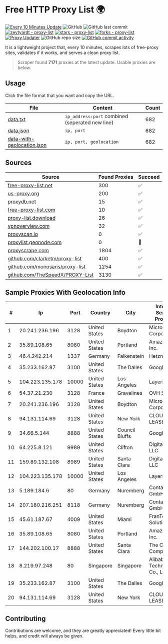 
# Free HTTP Proxy List 🌍

[![Every 10 Minutes Update](https://github.com/mertguvencli/http-proxy-list/actions/workflows/main.yml/badge.svg?branch=main)](https://github.com/mertguvencli/http-proxy-list/actions/workflows/main.yml)
![GitHub](https://img.shields.io/github/license/mertguvencli/http-proxy-list)
![GitHub last commit](https://img.shields.io/github/last-commit/mertguvencli/http-proxy-list)
[![zevtyardt - proxy-list](https://img.shields.io/static/v1?label=zevtyardt&message=proxy-list&color=blue&logo=github)](https://github.com/zevtyardt/proxy-list "Go to GitHub repo")
[![stars - proxy-list](https://img.shields.io/github/stars/zevtyardt/proxy-list?style=social)](https://github.com/zevtyardt/proxy-list)
[![forks - proxy-list](https://img.shields.io/github/forks/zevtyardt/proxy-list?style=social)](https://github.com/zevtyardt/proxy-list)
[![Proxy Updater](https://github.com/zevtyardt/proxy-list/workflows/Proxy%20Updater/badge.svg)](https://github.com/zevtyardt/proxy-list/actions?query=workflow:"Proxy+Updater")
![GitHub repo size](https://img.shields.io/github/repo-size/zevtyardt/proxy-list)
[![GitHub commit activity](https://img.shields.io/github/commit-activity/m/zevtyardt/proxy-list?logo=commits)](https://github.com/zevtyardt/proxy-list/commits/main)

It is a lightweight project that, every 10 minutes, scrapes lots of free-proxy sites, validates if it works, and serves a clean proxy list.

> Scraper found **7171** proxies at the latest update. Usable proxies are below.

## Usage

Click the file format that you want and copy the URL.

|File|Content|Count|
|----|-------|-----|
|[data.txt](https://raw.githubusercontent.com/mertguvencli/http-proxy-list/main/proxy-list/data.txt)|`ip_address:port` combined (seperated new line)|682|
|[data.json](https://raw.githubusercontent.com/mertguvencli/http-proxy-list/main/proxy-list/data.json)|`ip, port`|682|
|[data-with-geolocation.json](https://raw.githubusercontent.com/mertguvencli/http-proxy-list/main/proxy-list/data-with-geolocation.json)|`ip, port, geolocation`|682|

## Sources

|Source|Found Proxies|Succeed|
|------|-------------|-------|
|[free-proxy-list.net](https://free-proxy-list.net)|300|✅|
|[us-proxy.org](https://www.us-proxy.org)|200|✅|
|[proxydb.net](http://proxydb.net)|15|✅|
|[free-proxy-list.com](https://free-proxy-list.com/?page=&port=&type%5B%5D=http&type%5B%5D=https&up_time=0&search=Search)|10|✅|
|[proxy-list.download](https://www.proxy-list.download/HTTP)|26|✅|
|[vpnoverview.com](https://vpnoverview.com/privacy/anonymous-browsing/free-proxy-servers)|32|✅|
|[proxyscan.io](https://www.proxyscan.io)|0|✅|
|[proxylist.geonode.com](https://proxylist.geonode.com/api/proxy-list?limit=300&page=1&sort_by=lastChecked&sort_type=desc&protocols=http,https)|0|🚫|
|[proxyscrape.com](https://api.proxyscrape.com/v2/?request=displayproxies&protocol=http&timeout=10000&country=all&ssl=all&anonymity=all)|1804|✅|
|[github.com/clarketm/proxy-list](https://raw.githubusercontent.com/clarketm/proxy-list/master/proxy-list-raw.txt)|400|✅|
|[github.com/monosans/proxy-list](https://raw.githubusercontent.com/monosans/proxy-list/main/proxies/http.txt)|1254|✅|
|[github.com/TheSpeedX/PROXY-List](https://raw.githubusercontent.com/TheSpeedX/PROXY-List/master/http.txt)|3130|✅|


## Sample Proxies With Geolocation Info

|#|Ip|Port|Country|City|Internet Service Provider|
|-|--|----|-------|----|-------------------------|
|1|20.241.236.196|3128|United States|Boydton|Microsoft Corporation|
|2|35.89.108.65|8080|United States|Portland|Amazon.com, Inc.|
|3|46.4.242.214|1337|Germany|Falkenstein|Hetzner|
|4|35.233.162.87|3100|United States|The Dalles|Google LLC|
|5|104.223.135.178|10000|United States|Los Angeles|LayerHost|
|6|54.37.21.230|3128|France|Gravelines|OVH SAS|
|7|20.241.236.196|3128|United States|Boydton|Microsoft Corporation|
|8|94.131.114.69|3128|United States|New York|CLOUD LEASE Ltd|
|9|34.66.5.144|8888|United States|Council Bluffs|Google LLC|
|10|64.225.8.121|9989|United States|Clifton|DigitalOcean, LLC|
|11|159.89.132.108|8989|United States|Santa Clara|DigitalOcean, LLC|
|12|104.223.135.178|10000|United States|Los Angeles|LayerHost|
|13|5.189.184.6|80|Germany|Nuremberg|Contabo GmbH|
|14|207.180.216.251|8118|Germany|Nuremberg|Contabo GmbH|
|15|45.61.187.67|4009|United States|Miami|FranTech Solutions|
|16|35.89.108.65|8080|United States|Portland|Amazon.com, Inc.|
|17|144.202.100.17|8888|United States|Santa Clara|The Constant Company|
|18|8.219.97.248|80|Singapore|Singapore|Alibaba (US) Technology Co., Ltd.|
|19|35.233.162.87|3100|United States|The Dalles|Google LLC|
|20|94.131.114.69|3128|United States|New York|CLOUD LEASE Ltd|



## Contributing

Contributions are welcome, and they are greatly appreciated! Every
little bit helps, and credit will always be given.

